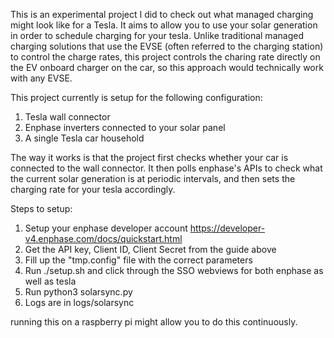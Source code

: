 This is an experimental project I did to check out what managed charging might look like for a Tesla.
It aims to allow you to use your solar generation in order to schedule charging for your tesla.
Unlike traditional managed charging solutions that use the EVSE (often referred to the charging station)
to control the charge rates, this project controls the charing rate directly on the EV onboard charger
on the car, so this approach would technically work with any EVSE.

This project currently is setup for the following configuration:
1. Tesla wall connector
2. Enphase inverters connected to your solar panel
3. A single Tesla car household

The way it works is that the project first checks whether your car is connected to the wall connector.
It then polls enphase's APIs to check what the current solar generation is
at periodic intervals, and then sets the charging rate for your tesla accordingly. 

Steps to setup:
1. Setup your enphase developer account https://developer-v4.enphase.com/docs/quickstart.html
2. Get the API key, Client ID, Client Secret from the guide above
3. Fill up the "tmp.config" file with the correct parameters
4. Run ./setup.sh and click through the SSO webviews for both enphase as well as tesla
5. Run python3 solarsync.py
6. Logs are in logs/solarsync

running this on a raspberry pi might allow you to do this continuously.

